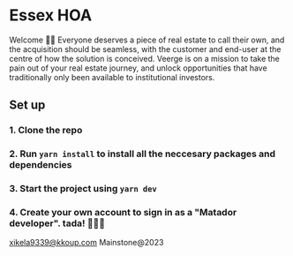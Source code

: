# Essex HOA

Welcome 🎊🎉 Everyone deserves a piece of real estate to call their own, and the acquisition should
be seamless, with the customer and end-user at the centre of how the solution is conceived. Veerge
is on a mission to take the pain out of your real estate journey, and unlock opportunities that have
traditionally only been available to institutional investors.

## Set up

### 1. Clone the repo

### 2. Run `yarn install` to install all the neccesary packages and dependencies

### 3. Start the project using `yarn dev`

### 4. Create your own account to sign in as a "Matador developer". tada! 🎈✨🎉

xikela9339@kkoup.com Mainstone@2023
